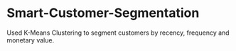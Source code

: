 # Smart-Customer-Segmentation
Used K-Means Clustering to segment customers by recency, frequency and monetary value.
